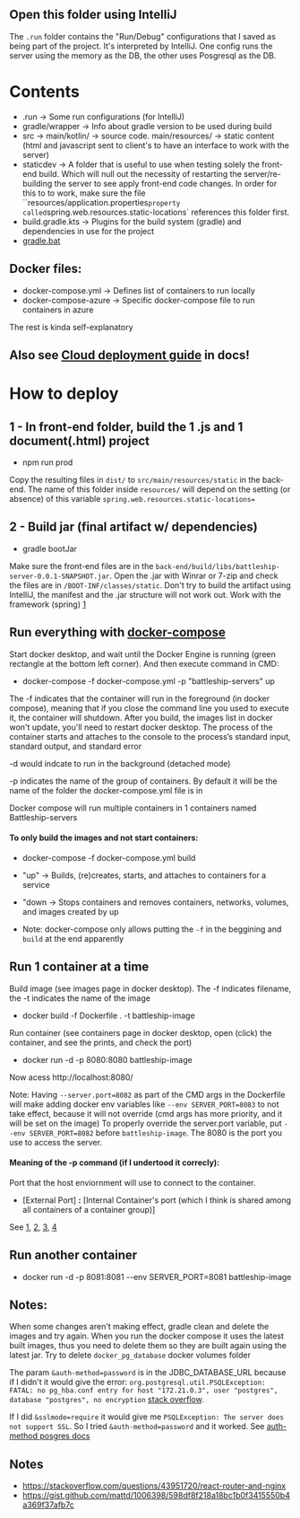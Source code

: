 ## Open this folder using IntelliJ
The `.run` folder contains the "Run/Debug" configurations that I saved as being part of the project. It's interpreted by IntelliJ. One config runs the server using the memory as the DB, the other uses Posgresql as the DB.
# Contents
- .run -> Some run configurations (for IntelliJ)
- gradle/wrapper -> Info about gradle version to be used during build
- src -> main/kotlin/ -> source code. main/resources/ -> static content (html and javascript sent to client's to have an interface to work with the server)
- staticdev -> A folder that is useful to use when testing solely the front-end build. Which will null out the necessity of restarting the server/re-building the server to see apply front-end code changes. In order for this to to work, make sure the file ``resources/application.properties` property called `spring.web.resources.static-locations` references this folder first.
- build.gradle.kts -> Plugins for the build system (gradle) and dependencies in use for the project
- [gradle.bat](https://stackoverflow.com/a/44860398/9375488)
## Docker files:
- docker-compose.yml -> Defines list of containers to run locally
- docker-compose-azure -> Specific docker-compose file to run containers in azure

The rest is kinda self-explanatory

## Also see [Cloud deployment guide](/docs/Cloud%20deployment.md) in docs!

# How to deploy
## 1 - In front-end folder, build the 1 .js and 1 document(.html) project
- npm run prod

Copy the resulting files in `dist/` to `src/main/resources/static` in the back-end. 
The name of this folder inside `resources/` will depend on the setting (or absence)
of this variable `spring.web.resources.static-locations=`
## 2 - Build jar (final artifact w/ dependencies)
- gradle bootJar

Make sure the front-end files are in the `back-end/build/libs/battleship-server-0.0.1-SNAPSHOT.jar`. 
Open the .jar with Winrar or 7-zip and check the files are in `/BOOT-INF/classes/static`.
Don't try to build the artifact using IntelliJ, the manifest and the .jar structure will not work out. Work with the framework (spring) [1](https://stackoverflow.com/questions/43520616/artifact-of-spring-boot-project-generated-by-intellij-idea-causes-errors#:~:text=You%20are%20using%20Spring%20Boot%20and%20as%20such%20should%20also%20use%20the%20Spring%20Boot%20Maven%20Plugin%20to%20create%20an%20executable%20artifact.%20You%20are%20working%20around%20the%20framework%20instead%20of%20with%20the%20framework)

## Run everything with [docker-compose](https://docs.docker.com/compose/)
Start docker desktop, and wait until the Docker Engine is running (green rectangle at the bottom left corner). And then execute command
in CMD:

- docker-compose -f docker-compose.yml -p "battleship-servers" up

The -f indicates that the container will run in the foreground (in docker compose),
meaning that if you close the command line you used to execute it, the container will shutdown. After you build,
the images list in docker won't update, you'll need to restart docker desktop.
The process of the container starts and attaches to the console to the process’s standard input, standard output, and standard error

-d would indcate to run in the background (detached mode)

-p indicates the name of the group of containers. By default it will be the name of the folder the docker-compose.yml file is in

Docker compose will run multiple containers in 1 containers named Battleship-servers

#### To only build the images and not start containers:
- docker-compose -f docker-compose.yml build

- "up" -> Builds, (re)creates, starts, and attaches to containers for a service
- "down -> Stops containers and removes containers, networks, volumes, and images created by up
- Note: docker-compose only allows putting the `-f` in the beggining and `build` at the end apparently
## Run 1 container at a time
Build image (see images page in docker desktop). The -f indicates filename, the -t indicates the name of the image
- docker build -f Dockerfile . -t battleship-image

Run container (see containers page in docker desktop, open (click) the container, and see the prints, and check the port)
- docker run -d -p 8080:8080 battleship-image

Now acess http://localhost:8080/ 

Note: Having `--server.port=8082` as part of the CMD args in the Dockerfile will make adding docker env variables like `--env SERVER_PORT=8083`
to not take effect, because it will not override (cmd args has more priority, and it will be set on the image)
To properly override the server.port variable, put `--env SERVER_PORT=8082` before `battleship-image`.
The 8080 is the port you use to access the server.

#### Meaning of the -p command (if I undertood it correcly):
Port that the host enviornment will use to connect to the container. 
- [External Port] **:** [Internal Container's port (which I think is shared among all containers of a container group)]

See [1](https://runnable.com/docker/binding-docker-ports), [2](8https://www.baeldung.com/linux/assign-port-docker-container#why-we-use-port-mapping), [3](https://stackoverflow.com/questions/25350496/running-docker-container-on-a-specific-port), [4](https://docs.docker.com/engine/reference/commandline/run/#publish-or-expose-port--p---expose)

## Run another container
- docker run -d -p 8081:8081 --env SERVER_PORT=8081 battleship-image

## Notes:
When some changes aren't making effect, gradle clean and delete the images and try again. When you run the docker compose it uses the latest
built images, thus you need to delete them so they are built again using the latest jar. Try to delete `docker_pg_database` docker volumes folder

The param `&auth-method=password` is in the JDBC_DATABASE_URL because if I didn't it would give the error: 
`org.postgresql.util.PSQLException: FATAL: no pg_hba.conf entry for host "172.21.0.3", user "postgres", database "postgres", no encryption` [stack overflow](https://stackoverflow.com/questions/25641047/org-postgresql-util-psqlexception-fatal-no-pg-hba-conf-entry-for-host).

If I did `&sslmode=require` it would give me `PSQLException: The server does not support SSL`. So I tried `&auth-method=password` and it worked. See [auth-method posgres docs](https://www.postgresql.org/docs/9.5/auth-pg-hba-conf.html#:~:text=and%20hostnossl%20records.-,auth%2Dmethod,-Specifies%20the%20authentication)

## Notes
- https://stackoverflow.com/questions/43951720/react-router-and-nginx
- https://gist.github.com/mattd/1006398/598df8f218a18bc1b0f3415550b4a369f37afb7c